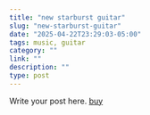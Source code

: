 ```yaml
---
title: "new starburst guitar"
slug: "new-starburst-guitar"
date: "2025-04-22T23:29:03-05:00"
tags: music, guitar
category: ""
link: ""
description: ""
type: post
---
```


Write your post here.
[buy](stringsbymail.com/cordoba-stage-nylon-electric-guitar-with-gigbag-edge-burst-26957.html)
